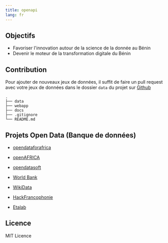 ```yaml
---
title: openapi
lang: fr
---
```


## Objectifs

* Favoriser l'innovation autour de la science de la donnée au Bénin
* Devenir le moteur de la transformation digitale du Bénin

## Contribution

Pour ajouter de nouveaux jeux de données, il suffit de faire un pull request avec votre jeux de données dans le dossier `data` du projet sur [Github](https://github.com/sogloarcadius/education.benin)

```
.
├── data
├── webapp
├── docs
├── .gitignore
└── README.md
```

## Projets Open Data (Banque de données)

* [opendataforafrica](http://dataportal.opendataforafrica.org/)

* [openAFRICA](https://africaopendata.org/)

* [opendatasoft](https://www.opendatasoft.com/)

* [World Bank](https://data.worldbank.org/country/benin)

* [WikiData](https://www.wikidata.org/wiki/Q962)

* [HackFrancophonie](https://github.com/etalab/HackFrancophonie/wiki/Bénin)

* [Etalab](https://github.com/etalab/)

## Licence

MIT Licence
